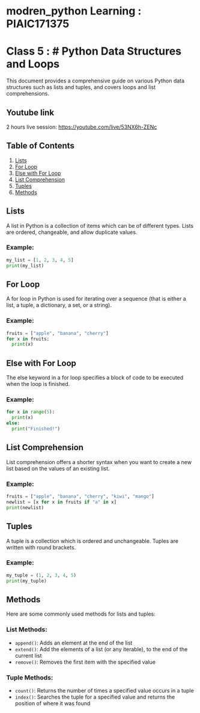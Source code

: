 # modren_python Learning : PIAIC171375

# Class 5 : # Python Data Structures and Loops

This document provides a comprehensive guide on various Python data structures such as lists and tuples, and covers loops and list comprehensions.

## Youtube link 
2 hours live session: https://youtube.com/live/53NX6h-ZENc

## Table of Contents
1. [Lists](#lists)
2. [For Loop](#for-loop)
3. [Else with For Loop](#else-with-for-loop)
4. [List Comprehension](#list-comprehension)
5. [Tuples](#tuples)
6. [Methods](#methods)

## Lists
A list in Python is a collection of items which can be of different types. Lists are ordered, changeable, and allow duplicate values.

### Example:
```python
my_list = [1, 2, 3, 4, 5]
print(my_list)
```

## For Loop
A for loop in Python is used for iterating over a sequence (that is either a list, a tuple, a dictionary, a set, or a string).

### Example:
```python
fruits = ["apple", "banana", "cherry"]
for x in fruits:
  print(x)
```

## Else with For Loop
The else keyword in a for loop specifies a block of code to be executed when the loop is finished.

### Example:
```python
for x in range(5):
  print(x)
else:
  print("Finished!")
```

## List Comprehension
List comprehension offers a shorter syntax when you want to create a new list based on the values of an existing list.

### Example:
```python
fruits = ["apple", "banana", "cherry", "kiwi", "mango"]
newlist = [x for x in fruits if "a" in x]
print(newlist)
```

## Tuples
A tuple is a collection which is ordered and unchangeable. Tuples are written with round brackets.

### Example:
```python
my_tuple = (1, 2, 3, 4, 5)
print(my_tuple)
```

## Methods
Here are some commonly used methods for lists and tuples:

### List Methods:
- `append()`: Adds an element at the end of the list
- `extend()`: Add the elements of a list (or any iterable), to the end of the current list
- `remove()`: Removes the first item with the specified value

### Tuple Methods:
- `count()`: Returns the number of times a specified value occurs in a tuple
- `index()`: Searches the tuple for a specified value and returns the position of where it was found